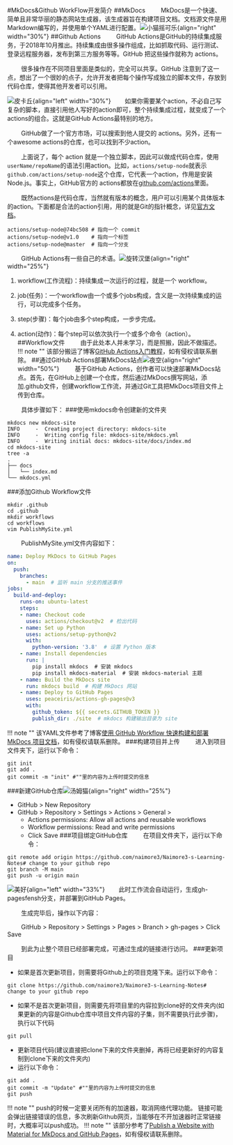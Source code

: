 #MkDocs&Github WorkFlow开发简介
##MkDocs
$\qquad$MkDocs是一个快速、简单且非常华丽的静态网站生成器，该生成器旨在构建项目文档。文档源文件是用Markdown编写的，并使用单个YAML进行配置。![小猫摇可乐](MkDocs_and_Github_WorkFlow开发简介/小猫摇可乐.gif){align="right" width="30%"}
##Github Actions
$\qquad$GitHub Actions是GitHub的持续集成服务，于2018年10月推出。持续集成由很多操作组成，比如抓取代码、运行测试、登录远程服务器，发布到第三方服务等等。GitHub 把这些操作就称为 actions。

$\qquad$很多操作在不同项目里面是类似的，完全可以共享。GitHub 注意到了这一点，想出了一个很妙的点子，允许开发者把每个操作写成独立的脚本文件，存放到代码仓库，使得其他开发者可以引用。

![皮卡丘](MkDocs_and_Github_WorkFlow开发简介/皮卡丘.gif){align="left" width="30%"}$\qquad$如果你需要某个action，不必自己写复杂的脚本，直接引用他人写好的action即可，整个持续集成过程，就变成了一个actions的组合。这就是GitHub Actions最特别的地方。

$\qquad$GitHub做了一个官方市场，可以搜索到他人提交的 actions。另外，还有一个awesome actions的仓库，也可以找到不少action。

$\qquad$上面说了，每个 action 就是一个独立脚本，因此可以做成代码仓库，使用`userName/repoName`的语法引用action。比如，`actions/setup-node`就表示`github.com/actions/setup-node`这个仓库，它代表一个action，作用是安装 Node.js。事实上，GitHub官方的 actions都放在[github.com/actions](https://github.com/actions)里面。

$\qquad$既然actions是代码仓库，当然就有版本的概念，用户可以引用某个具体版本的action。下面都是合法的action引用，用的就是Git的指针概念，详见[官方文档](https://docs.github.com/en/actions/sharing-automations/creating-actions/about-custom-actions#versioning-your-action)。

```
actions/setup-node@74bc508 # 指向一个 commit
actions/setup-node@v1.0    # 指向一个标签
actions/setup-node@master  # 指向一个分支
```

$\qquad$GitHub Actions有一些自己的术语。![旋转汉堡](MkDocs_and_Github_WorkFlow开发简介/旋转汉堡.gif){align="right" width="25%"}

1. workflow(工作流程)：持续集成一次运行的过程，就是一个 workflow。

2. job(任务)：一个workflow由一个或多个jobs构成，含义是一次持续集成的运行，可以完成多个任务。

3. step(步骤)：每个job由多个step构成，一步步完成。

4. action(动作)：每个step可以依次执行一个或多个命令（action）。
##Workflow文件
$\qquad$由于此处本人并未学习，而是照搬，因此不做描述。
!!! note ""
    该部分搬运了博客[GitHub Actions入门教程](https://www.ruanyifeng.com/blog/2019/09/getting-started-with-github-actions.html)，如有侵权请联系删除。
##通过GitHub Actions部署MkDocs站点![夜空](MkDocs_and_Github_WorkFlow开发简介/夜空.gif){align="right" width="50%"}
$\qquad$基于GitHub Actions，创作者可以快速部署MkDocs站点。首先，在GitHub上创建一个仓库，然后通过MkDocs撰写网站，添加.github文件，创建workflow工作流，并通过Git工具把MkDocs项目文件上传到仓库。

$\qquad$具体步骤如下：
###使用mkdocs命令创建新的文件夹
```
mkdocs new mkdocs-site
INFO     -  Creating project directory: mkdocs-site
INFO     -  Writing config file: mkdocs-site/mkdocs.yml
INFO     -  Writing initial docs: mkdocs-site/docs/index.md
cd mkdocs-site
tree -a
.
├── docs
│   └── index.md
└── mkdocs.yml
```
###添加Github Workflow文件
```
mkdir .github
cd .github
mkdir workflows
cd workflows
vim PublishMySite.yml
```
$\qquad$PublishMySite.yml文件内容如下：
```yaml
name: Deploy MkDocs to GitHub Pages
on:
  push:
    branches:
      - main  # 监听 main 分支的推送事件
jobs:
  build-and-deploy:
    runs-on: ubuntu-latest
    steps:
    - name: Checkout code
      uses: actions/checkout@v2  # 检出代码
    - name: Set up Python
      uses: actions/setup-python@v2
      with:
        python-version: '3.8'  # 设置 Python 版本
    - name: Install dependencies
      run: |
        pip install mkdocs  # 安装 mkdocs
        pip install mkdocs-material  # 安装 mkdocs-material 主题
    - name: Build the MkDocs site
      run: mkdocs build  # 构建 MkDocs 网站
    - name: Deploy to GitHub Pages
      uses: peaceiris/actions-gh-pages@v3
      with:
        github_token: ${{ secrets.GITHUB_TOKEN }}
        publish_dir: ./site  # mkdocs 构建输出目录为 site
```
!!! note ""
    该YAML文件参考了博客[使用 GitHub Workflow 快速构建和部署 MkDocs 项目文档](https://blog.csdn.net/li_yatao/article/details/141035509)，如有侵权请联系删除。
###构建项目并上传
$\qquad$进入到项目文件夹下，运行以下命令：
```
git init
git add .
git commit -m "init" #""里的内容为上传时提交的信息
```
###新建GitHub仓库![汤姆猫](MkDocs_and_Github_WorkFlow开发简介/汤姆猫.gif){align="right" width="25%"}
 - GitHub > New Repository
 - GitHub > Repository > Settings > Actions > General >
    - Actions permissions: Allow all actions and reusable workflows
    - Workflow permissions: Read and write permissions
    - Click Save
###项目绑定GitHub仓库
$\qquad$在项目文件夹下，运行以下命令：
```
git remote add origin https://github.com/naimore3/Naimore3-s-Learning-Notes# change to your github repo
git branch -M main
git push -u origin main
```
![美好](MkDocs_and_Github_WorkFlow开发简介/美好.gif){align="left" width="33%"}$\qquad$此时工作流会自动运行，生成gh-pagesfensh分支，并部署到GitHub Pages。

$\qquad$生成完毕后，操作以下内容：

$\qquad$GitHub > Repository > Settings > Pages > Branch > gh-pages > Click Save

$\qquad$到此为止整个项目已经部署完成，可通过生成的链接进行访问。
###更新项目
 - 如果是首次更新项目，则需要将Github上的项目克隆下来。运行以下命令：
 ```
 git clone https://github.com/naimore3/Naimore3-s-Learning-Notes# change to your github repo
 ```
 - 如果不是首次更新项目，则需要先将项目里的内容拉到clone好的文件夹内(如果更新的内容是Github仓库中项目文件内容的子集，则不需要执行此步骤)，执行以下代码
 ```
 git pull
 ```
 - 更新项目代码(建议直接把clone下来的文件夹删掉，再将已经更新好的内容复制到clone下来的文件夹内)
 - 运行以下命令：
 ```
 git add .
 git commit -m "Update" #""里的内容为上传时提交的信息
 git push
 ```
!!! note ""
    push的时候一定要关闭所有的加速器，取消网络代理功能。
    链接可能会弹出链接错误的信息，多次刷新Github网页，当能够在不开加速器时正常链接时，大概率可以push成功。
!!! note ""
    该部分参考了[Publish a Website with Material for MkDocs and GitHub Pages](https://yang-xijie.github.io/BLOG/Markdown/mkdocs-site/)，如有侵权请联系删除。